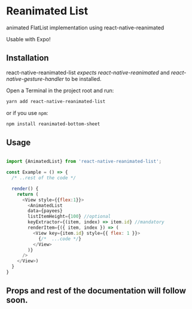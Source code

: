 # Reanimated List

animated FlatList implementation using react-native-reanimated

Usable with Expo!

## Installation

react-native-reanimated-list _expects react-native-reanimated_ and _react-native-gesture-handler_ to be installed.

Open a Terminal in the project root and run:

```sh
yarn add react-native-reanimated-list
```

or if you use `npm`:

```sh
npm install reanimated-bottom-sheet
```

## Usage

```javascript

import {AnimatedList} from 'react-native-reanimated-list';

const Example = () => {
  /* ..rest of the code */

  render() {
    return (
      <View style={{flex:1}}>
        <AnimatedList
        data={payees}
        listItemHeight={100} //optional
        keyExtractor={(item, index) => item.id} //mandatory
        renderItem={({ item, index }) => (
          <View key={item.id} style={{ flex: 1 }}>
            {/*  ...code */}
          </View>
        )}
      />
    </View>)
  }
}
```

## Props and rest of the documentation will follow soon.
